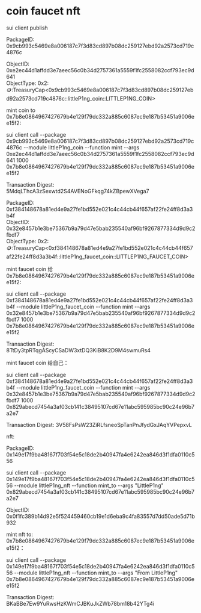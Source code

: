 # coin faucet nft

sui client publish

PackageID: 0x9cb993c5469e8a006187c7f3d83cd897b08dc259127ebd92a2573cd719c4876c                            

ObjectID: 0xe2ec44d1affdd3e7aeec56c0b34d2757361a5559f1fc2558082ccf793ec9d641  
ObjectType:  0x2::coin::TreasuryCap<0x9cb993c5469e8a006187c7f3d83cd897b08dc259127ebd92a2573cd719c4876c::littleP1ng_coin::LITTLEP1NG_COIN>     

mint coin to 0x7b8e0864967427679b4e129f79dc332a885c6087ec9e187b53451a9006ee15f2:

sui client call --package 0x9cb993c5469e8a006187c7f3d83cd897b08dc259127ebd92a2573cd719c4876c --module littleP1ng_coin --function mint --args 0xe2ec44d1affdd3e7aeec56c0b34d2757361a5559f1fc2558082ccf793ec9d641 1000 0x7b8e0864967427679b4e129f79dc332a885c6087ec9e187b53451a9006ee15f2

Transaction Digest: 5MdqLThcA3zSexwtd2S4AVENoGFkqg74kZBpewXVega7

PackageID: 0xf384148678a81ed4e9a27fe1bd552e021c4c44cb44f657af22fe24ff8d3a3b4f              
ObjectID: 0x32e8457b1e3be75367b9a79d47e5bab235540af96bf9267877334d9d9c2fbdf7                
ObjectType: 0x2::coin::TreasuryCap<0xf384148678a81ed4e9a27fe1bd552e021c4c44cb44f657af22fe24ff8d3a3b4f::littleP1ng_faucet_coin::LITTLEP1NG_FAUCET_COIN> 

mint faucet coin 给 0x7b8e0864967427679b4e129f79dc332a885c6087ec9e187b53451a9006ee15f2:

sui client call --package 0xf384148678a81ed4e9a27fe1bd552e021c4c44cb44f657af22fe24ff8d3a3b4f  --module littleP1ng_faucet_coin --function mint --args 0x32e8457b1e3be75367b9a79d47e5bab235540af96bf9267877334d9d9c2fbdf7  1000 0x7b8e0864967427679b4e129f79dc332a885c6087ec9e187b53451a9006ee15f2

Transaction Digest: 8TtDy3tpRTqgAScyCSaDW3xtDQ3KiB8K2D9M4swmuRs4

mint faucet coin 给自己：

sui client call --package 0xf384148678a81ed4e9a27fe1bd552e021c4c44cb44f657af22fe24ff8d3a3b4f  --module littleP1ng_faucet_coin --function mint --args 0x32e8457b1e3be75367b9a79d47e5bab235540af96bf9267877334d9d9c2fbdf7  1000 0x829abecd7454a3af03cb141c38495107cd67e11abc595985bc90c24e96b7a2e7

Transaction Digest: 3V58FsPsW23ZiRLfsneoSpTanPnJfydGxJAqYVPepxvL

nft:

PackageID: 0x149e17f9ba48167f703f54e5c18de2b40947fa4e6242ea846d3f1dfa0110c556       

sui client call --package 0x149e17f9ba48167f703f54e5c18de2b40947fa4e6242ea846d3f1dfa0110c556 --module littleP1ng_nft --function mint_to --args "LittleP1ng" 0x829abecd7454a3af03cb141c38495107cd67e11abc595985bc90c24e96b7a2e7

ObjectID: 0x0f1fc389b14d92e5f524459460cb19e1d6eba9c4fa83557d7dd50ade5d71b932           

mint nft to: 0x7b8e0864967427679b4e129f79dc332a885c6087ec9e187b53451a9006ee15f2：

sui client call --package 0x149e17f9ba48167f703f54e5c18de2b40947fa4e6242ea846d3f1dfa0110c556 --module littleP1ng_nft --function mint_to --args "From LittleP1ng" 0x7b8e0864967427679b4e129f79dc332a885c6087ec9e187b53451a9006ee15f2

Transaction Digest: BKaBBe7Ew9YuRwsHzKWmCJBKuJkZWb78bm18b42YTg4i